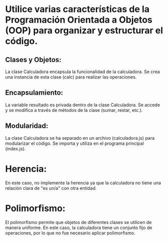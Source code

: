 # Utilice varias características de la Programación Orientada a Objetos (OOP) para organizar y estructurar el código.

## **Clases y Objetos:**

La clase Calculadora encapsula la funcionalidad de la calculadora. Se crea una instancia de esta clase (calc) para realizar las operaciones.

## **Encapsulamiento:**

La variable resultado es privada dentro de la clase Calculadora. Se accede y se modifica a través de métodos de la clase (sumar, restar, etc.).


## **Modularidad:**

La clase Calculadora se ha separado en un archivo (calculadora.js) para modularizar el código. Se importa y utiliza en el programa principal (index.js).


# **Herencia:**

En este caso, no implemente la herencia ya que la calculadora no tiene una relación clara de "es un/a" con otra entidad.

# **Polimorfismo:**

El polimorfismo permite que objetos de diferentes clases se utilicen de manera uniforme. En este caso, la calculadora tiene un conjunto fijo de operaciones, por lo que no fue necesario aplicar polimorfismo.